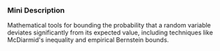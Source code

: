 ### Mini Description

Mathematical tools for bounding the probability that a random variable deviates significantly from its expected value, including techniques like McDiarmid's inequality and empirical Bernstein bounds.

